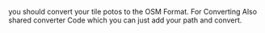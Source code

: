 you should convert your tile potos to the OSM Format.
For Converting Also shared converter Code which you can just add your path and convert.
